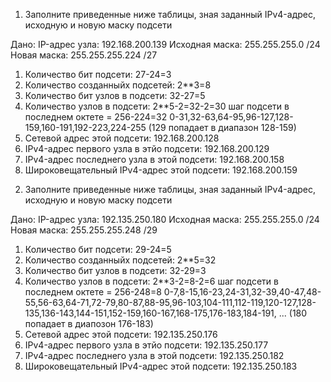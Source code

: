1) Заполните приведенные ниже таблицы, зная заданный IPv4-адрес, исходную и новую маску подсети

Дано:
IP-адрес узла: 192.168.200.139
Исходная маска: 255.255.255.0 /24
Новая маска: 255.255.255.224 /27

1. Количество бит подсети: 27-24=3
2. Количество созданныйх подсетей: 2**3=8
3. Количество бит узлов в подсети: 32-27=5
4. Количество узлов в подсети: 2**5-2=32-2=30
шаг подсети в последнем октете = 256-224=32
0-31,32-63,64-95,96-127,128-159,160-191,192-223,224-255 (129 попадает в диапазон 128-159)
5. Сетевой адрес этой подсети: 192.168.200.128
6. IPv4-адрес первого узла в этйо подсети: 192.168.200.129
7. IPv4-адрес последнего узла в этой подсети: 192.168.200.158
8. Широковещательный IPv4-адрес этой подсети: 192.168.200.159                                                                

2) Заполните приведенные ниже таблицы, зная заданный IPv4-адрес, исходную и новую маску подсети

Дано:
IP-адрес узла: 192.135.250.180
Исходная маска: 255.255.255.0 /24
Новая маска: 255.255.255.248 /29

1. Количество бит подсети: 29-24=5
2. Количество созданныйх подсетей: 2**5=32
3. Количество бит узлов в подсети: 32-29=3
4. Количество узлов в подсети: 2**3-2=8-2=6
шаг подсети в последнем октете = 256-248=8
0-7,8-15,16-23,24-31,32-39,40-47,48-55,56-63,64-71,72-79,80-87,88-95,96-103,104-111,112-119,120-127,128-135,136-143,144-151,152-159,160-167,168-175,176-183,184-191, ... (180 попадает в диапозон 176-183)
5. Сетевой адрес этой подсети: 192.135.250.176
6. IPv4-адрес первого узла в этйо подсети: 192.135.250.177
7. IPv4-адрес последнего узла в этой подсети: 192.135.250.182
8. Широковещательный IPv4-адрес этой подсети: 192.135.250.183  
